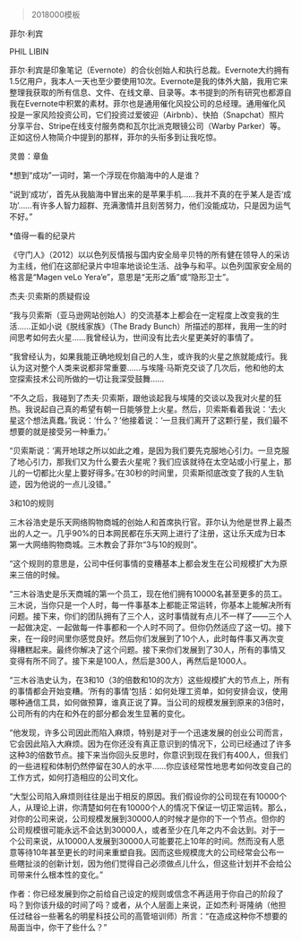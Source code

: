 # 
> 2018000模板




菲尔·利宾


PHIL LIBIN


菲尔·利宾是印象笔记（Evernote）的合伙创始人和执行总裁。Evernote大约拥有1.5亿用户，我本人一天也至少要使用10次。Evernote是我的体外大脑，我用它来整理我获取的所有信息、文件、在线文章、目录等。本书提到的所有研究也都源自我在Evernote中积累的素材。菲尔也是通用催化风投公司的总经理。通用催化风投是一家风险投资公司，它们投资过爱彼迎（Airbnb）、快拍（Snapchat）照片分享平台、Stripe在线支付服务商和瓦尔比派克眼镜公司（Warby Parker）等。正如这份人物简介中提到的那样，菲尔的头衔多到让我吃惊。

灵兽：章鱼

*想到“成功”一词时，第一个浮现在你脑海中的人是谁？

“说到‘成功’，首先从我脑海中冒出来的是苹果手机……我并不真的在乎某人是否‘成功’……有许多人智力超群、充满激情并且刻苦努力，他们没能成功，只是因为运气不好。”

*值得一看的纪录片

《守门人》（2012）以以色列反情报与国内安全局辛贝特的所有健在领导人的采访为主线，他们在这部纪录片中坦率地谈论生活、战争与和平。以色列国家安全局的格言是“Magen veLo Yera’e”，意思是“无形之盾”或“隐形卫士”。


杰夫·贝索斯的质疑假设

“我与贝索斯（亚马逊网站创始人）的交流基本上都会在一定程度上改变我的生活……正如小说《脱线家族》（The Brady Bunch）所描述的那样，我用一生的时间思考如何去火星……我曾经认为，世间没有比去火星更美好的事情了。

“我曾经认为，如果我能正确地规划自己的人生，或许我的火星之旅就能成行。我认为这对整个人类来说都非常重要……与埃隆·马斯克交谈了几次后，他和他的太空探索技术公司所做的一切让我深受鼓舞……

“不久之后，我碰到了杰夫·贝索斯，跟他谈起我与埃隆的交谈以及我对火星的狂热。我说起自己真的希望有朝一日能够登上火星。然后，贝索斯看着我说：‘去火星这个想法真蠢。’我说：‘什么？’他接着说：‘一旦我们离开了这颗行星，我们最不想要的就是接受另一种重力。’

“贝索斯说：‘离开地球之所以如此之难，是因为我们要先克服地心引力。一旦克服了地心引力，那我们又为什么要去火星呢？我们应该就待在太空站或小行星上，那儿的一切都比火星上要好得多。’在30秒的时间里，贝索斯彻底改变了我的人生轨迹，因为他说的一点儿没错。”


3和10的规则

三木谷浩史是乐天网络购物商城的创始人和首席执行官。菲尔认为他是世界上最杰出的人之一。几乎90%的日本网民都在乐天网上进行了注册，这让乐天成为日本第一大网络购物商城。三木教会了菲尔“3与10的规则”。

“这个规则的意思是，公司中任何事情的变糟基本上都会发生在公司规模扩大为原来三倍的时候。

“三木谷浩史是乐天商城的第一个员工，现在他们拥有10000名甚至更多的员工。三木说，当你只是一个人时，每一件事基本上都能正常运转，你基本上能解决所有问题。接下来，你们的团队拥有了三个人，这时事情就有点儿不一样了——三个人一起做决定、一起做每一件事都和一个人时不同了。但你仍然适应了这一切。接下来，在一段时间里你感觉良好。然后你们发展到了10个人，此时每件事又再次变得糟糕起来。最终你解决了这个问题。接下来你们发展到了30人，所有的事情又变得有所不同了。接下来是100人，然后是300人，再然后是1000人。

“三木谷浩史认为，在3和10（3的倍数和10的次方）这些规模扩大的节点上，所有的事情都会开始变糟。‘所有的事情’包括：如何处理工资单，如何安排会议，使用哪种通信工具，如何做预算，谁真正说了算。当公司的规模发展到原来的3倍时，公司所有的内在和外在的部分都会发生显著的变化。

“他发现，许多公司因此而陷入麻烦，特别是对于一个迅速发展的创业公司而言，它会因此陷入大麻烦。因为在你还没有真正意识到的情况下，公司已经通过了许多这种3的倍数节点。接下来当你回头反思时，你意识到现在我们有400人，但我们的一些进程和体制仍然停留在30人的水平……你应该经常性地思考如何改变自己的工作方式，如何打造相应的公司文化。

“大型公司陷入麻烦则往往是出于相反的原因。我们假设你的公司现在有10000个人，从理论上讲，你清楚如何在有10000个人的情况下保证一切正常运转。那么，对你的公司来说，公司规模发展到30000人的时候才是你的下一个节点。但你的公司规模很可能永远不会达到30000人，或者至少在几年之内不会达到。对于一个公司来说，从10000人发展到30000人可能要花上10年的时间。然而没有人愿意等待10年甚至更长的时间来重塑自我。因而这些规模庞大的公司经常会公布一些瞎扯淡的创新计划，因为他们觉得自己必须做点儿什么，但这些计划并不会给公司带来什么根本性的变化。”


作者：你已经发展到你之前给自己设定的规则或信念不再适用于你自己的阶段了吗？到你该升级的时间了吗？或者，从个人层面上来说，正如杰利·哥隆纳（他担任过硅谷一些著名的明星科技公司的高管培训师）所言：“在造成这种你不想要的局面当中，你干了些什么？”




